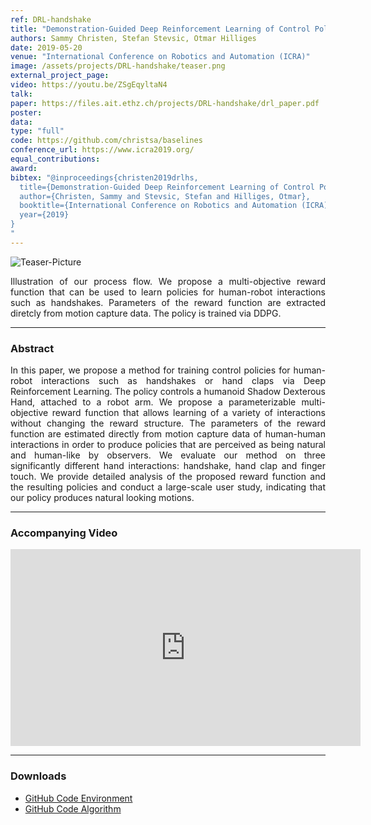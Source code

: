 ```yaml
---
ref: DRL-handshake
title: "Demonstration-Guided Deep Reinforcement Learning of Control Policies for Dexterous Human-Robot Interaction"
authors: Sammy Christen, Stefan Stevsic, Otmar Hilliges
date: 2019-05-20
venue: "International Conference on Robotics and Automation (ICRA)"
image: /assets/projects/DRL-handshake/teaser.png
external_project_page: 
video: https://youtu.be/ZSgEqyltaN4
talk: 
paper: https://files.ait.ethz.ch/projects/DRL-handshake/drl_paper.pdf
poster: 
data: 
type: "full"
code: https://github.com/christsa/baselines
conference_url: https://www.icra2019.org/
equal_contributions: 
award: 
bibtex: "@inproceedings{christen2019drlhs,
  title={Demonstration-Guided Deep Reinforcement Learning of Control Policies for Dexterous Human-Robot Interaction},
  author={Christen, Sammy and Stevsic, Stefan and Hilliges, Otmar},
  booktitle={International Conference on Robotics and Automation (ICRA)},
  year={2019}
}
"
---
```



<img class="fullcol" src="/assets/projects/DRL-handshake/teaser.png" alt="Teaser-Picture" />

<p align="justify">
    <span class="figurecap">
        Illustration of our process flow. We propose a multi-objective reward function that can be used to learn policies for human-robot interactions such as handshakes. Parameters of the reward function are extracted diretcly from motion capture data. The policy is trained via DDPG.
   </span>
</p>
<hr />
        

<h3>Abstract</h3>
<p align="justify">
In this paper, we propose a method for training control policies for human-robot interactions such as handshakes or hand claps via Deep Reinforcement Learning. The policy controls a humanoid Shadow Dexterous Hand, attached to a robot arm. We propose a parameterizable multi-objective reward function that allows learning of a variety of interactions without changing the reward structure. The parameters of the reward function are estimated directly from motion capture data of human-human interactions in order to produce policies that are perceived as being natural and human-like by observers. We evaluate our method on three significantly different hand interactions: handshake, hand clap and finger touch. We provide detailed analysis of the proposed reward function and the resulting policies and conduct a large-scale user study, indicating that our policy produces natural looking motions.
</p>
<hr />
    


<h3>Accompanying Video</h3>
<div class="video" align="center">
    <iframe width="560" height="315" src="https://www.youtube.com/embed/ZSgEqyltaN4" frameborder="0" allow="autoplay; encrypted-media" allowfullscreen></iframe>
</div>
<hr />



<h3>Downloads</h3>
<ul class="linklist">
    <li class="a-cod"><a target="_blank" title="Code Environment" href="https://github.com/christsa/gym">GitHub Code Environment</a></li>
    <li class="a-cod"><a target="_blank" title="Code Algorithm" href="https://github.com/christsa/baselines">GitHub Code Algorithm</a></li>   
</ul>
